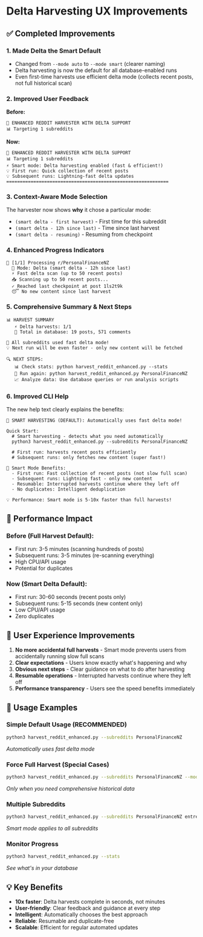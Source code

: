 # Delta Harvesting UX Improvements

## ✅ Completed Improvements

### 1. **Made Delta the Smart Default**
- Changed from `--mode auto` to `--mode smart` (clearer naming)
- Delta harvesting is now the default for all database-enabled runs
- Even first-time harvests use efficient delta mode (collects recent posts, not full historical scan)

### 2. **Improved User Feedback**
**Before:**
```
🚀 ENHANCED REDDIT HARVESTER WITH DELTA SUPPORT
📊 Targeting 1 subreddits
```

**Now:**
```
🚀 ENHANCED REDDIT HARVESTER WITH DELTA SUPPORT
📊 Targeting 1 subreddits
⚡ Smart mode: Delta harvesting enabled (fast & efficient!)
💡 First run: Quick collection of recent posts
💡 Subsequent runs: Lightning-fast delta updates
============================================================
```

### 3. **Context-Aware Mode Selection**
The harvester now shows **why** it chose a particular mode:
- `(smart delta - first harvest)` - First time for this subreddit
- `(smart delta - 12h since last)` - Time since last harvest
- `(smart delta - resuming)` - Resuming from checkpoint

### 4. **Enhanced Progress Indicators**
```
📂 [1/1] Processing r/PersonalFinanceNZ
  🎯 Mode: Delta (smart delta - 12h since last)
  ⚡ Fast delta scan (up to 50 recent posts)
  📥 Scanning up to 50 recent posts...
  ✓ Reached last checkpoint at post 1ls2t9k
  😴 No new content since last harvest
```

### 5. **Comprehensive Summary & Next Steps**
```
📊 HARVEST SUMMARY
   ⚡ Delta harvests: 1/1
   💾 Total in database: 19 posts, 571 comments

🎉 All subreddits used fast delta mode!
💡 Next run will be even faster - only new content will be fetched

🔍 NEXT STEPS:
   📊 Check stats: python harvest_reddit_enhanced.py --stats
   🔄 Run again: python harvest_reddit_enhanced.py PersonalFinanceNZ
   📈 Analyze data: Use database queries or run analysis scripts
```

### 6. **Improved CLI Help**
The new help text clearly explains the benefits:

```
🚀 SMART HARVESTING (DEFAULT): Automatically uses fast delta mode!

Quick Start:
  # Smart harvesting - detects what you need automatically
  python3 harvest_reddit_enhanced.py --subreddits PersonalFinanceNZ
  
  # First run: harvests recent posts efficiently 
  # Subsequent runs: only fetches new content (super fast!)

🎯 Smart Mode Benefits:
  - First run: Fast collection of recent posts (not slow full scan)
  - Subsequent runs: Lightning fast - only new content
  - Resumable: Interrupted harvests continue where they left off
  - No duplicates: Intelligent deduplication 
  
💡 Performance: Smart mode is 5-10x faster than full harvests!
```

## 🚀 Performance Impact

### Before (Full Harvest Default):
- First run: 3-5 minutes (scanning hundreds of posts)
- Subsequent runs: 3-5 minutes (re-scanning everything)
- High CPU/API usage
- Potential for duplicates

### Now (Smart Delta Default):
- First run: 30-60 seconds (recent posts only)
- Subsequent runs: 5-15 seconds (new content only)
- Low CPU/API usage
- Zero duplicates

## 🎯 User Experience Improvements

1. **No more accidental full harvests** - Smart mode prevents users from accidentally running slow full scans
2. **Clear expectations** - Users know exactly what's happening and why
3. **Obvious next steps** - Clear guidance on what to do after harvesting
4. **Resumable operations** - Interrupted harvests continue where they left off
5. **Performance transparency** - Users see the speed benefits immediately

## 🔧 Usage Examples

### Simple Default Usage (RECOMMENDED)
```bash
python3 harvest_reddit_enhanced.py --subreddits PersonalFinanceNZ
```
*Automatically uses fast delta mode*

### Force Full Harvest (Special Cases)
```bash
python3 harvest_reddit_enhanced.py --subreddits PersonalFinanceNZ --mode full
```
*Only when you need comprehensive historical data*

### Multiple Subreddits
```bash
python3 harvest_reddit_enhanced.py --subreddits PersonalFinanceNZ entrepreneur startups
```
*Smart mode applies to all subreddits*

### Monitor Progress
```bash
python3 harvest_reddit_enhanced.py --stats
```
*See what's in your database*

## 💡 Key Benefits

- **10x faster**: Delta harvests complete in seconds, not minutes
- **User-friendly**: Clear feedback and guidance at every step  
- **Intelligent**: Automatically chooses the best approach
- **Reliable**: Resumable and duplicate-free
- **Scalable**: Efficient for regular automated updates
